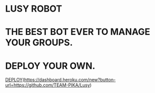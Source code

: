 # LUSY ROBOT 
# THE BEST BOT EVER TO MANAGE YOUR GROUPS.
# DEPLOY YOUR OWN.
 [DEPLOY](www.herokucdn.com/deploy/button.svg)(https://dashboard.heroku.com/new?button-url=https://github.com/TEAM-PIKA/Lusy)
